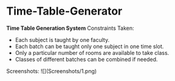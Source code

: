 # Time-Table-Generator
<b>Time Table Generation System</b>
Constraints Taken:
<ul>
  <li>Each subject is taught by one faculty.</li>
  <li>Each batch can be taught only one subject in one time slot.</li>
  <li>Only a particular number of rooms are available to take class.</li>
  <li>Classes of different batches can be combined if needed.</li>
</ul>
Screenshots:
![](Screenshots/1.png)
